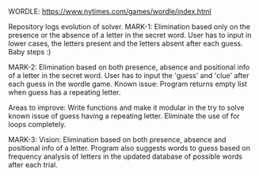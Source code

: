 
WORDLE: https://www.nytimes.com/games/wordle/index.html


Repository logs evolution of solver. 
MARK-1: 
  Elimination based only on the presence or the absence of a letter in the secret word. 
  User has to input in lower cases, the letters present and the letters absent after each guess. 
  Baby steps :)
  
 MARK-2: 
  Elimination based on both presence, absence and positional info of a letter in the secret word. 
  User has to input the 'guess' and 'clue' after each guess in the wordle game. 
  Known issue: Program returns empty list when guess has a repeating letter. 
  
  Areas to improve: 
    Write functions and make it modular in the try to solve known issue of guess having a repeating letter.
    Eliminate the use of for loops completely. 
  
MARK-3: 
  Vision: 
  Elimination based on both presence, absence and positional info of a letter. 
  Program also suggests words to guess based on frequency analysis of letters in the updated database of possible words after each trial.

